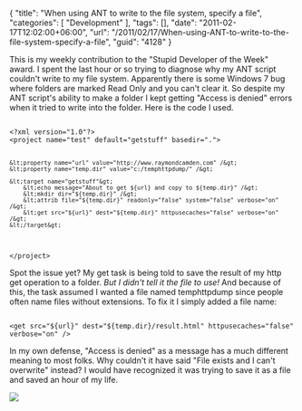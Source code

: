 {
	"title": "When using ANT to write to the file system, specify a file",
	"categories": [
		"Development"
	],
	"tags": [],
	"date": "2011-02-17T12:02:00+06:00",
	"url": "/2011/02/17/When-using-ANT-to-write-to-the-file-system-specify-a-file",
	"guid": "4128"
}

This is my weekly contribution to the "Stupid Developer of the Week" award. I spent the last hour or so trying to diagnose why my ANT script couldn't write to my file system. Apparently there is some Windows 7 bug where folders are marked Read Only and you can't clear it. So despite my ANT script's ability to make a folder I kept getting "Access is denied" errors when it tried to write into the folder. Here is the code I used.

<p>

<code>
&lt;?xml version="1.0"?&gt;
&lt;project name="test" default="getstuff" basedir="."&gt;
	
	&lt;property name="url" value="http://www.raymondcamden.com" /&gt;
	&lt;property name="temp.dir" value="c:/temphttpdump/" /&gt;
		
	&lt;target name="getstuff"&gt;
		&lt;echo message="About to get ${url} and copy to ${temp.dir}" /&gt;
		&lt;mkdir dir="${temp.dir}" /&gt;
		&lt;attrib file="${temp.dir}" readonly="false" system="false" verbose="on" /&gt;
		&lt;get src="${url}" dest="${temp.dir}" httpusecaches="false" verbose="on" /&gt;
	&lt;/target&gt;

&lt;/project&gt;
</code>

<p>

Spot the issue yet? My get task is being told to save the result of my http get operation to a folder. <i>But I didn't tell it the file to use!</i> And because of this, the task assumed I wanted a file named temphttpdump since people often name files without extensions. To fix it I simply added a file name:

<p>

<code>
&lt;get src="${url}" dest="${temp.dir}/result.html" httpusecaches="false" verbose="on" /&gt;
</code>

<p>

In my own defense, "Access is denied" as a message has a much different meaning to most folks. Why couldn't it have said "File exists and I can't overwrite" instead? I would have recognized it was trying to save it as a file and saved an hour of my life.

<p>


<img src="http://www.coldfusionjedi.com/images/picard-facepalm.jpg" />